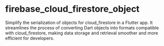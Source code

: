 # firebase_cloud_firestore_object
Simplify the serialization of objects for cloud_firestore in a Flutter app. It streamlines the process of converting Dart objects into formats compatible with cloud_firestore, making data storage and retrieval smoother and more efficient for developers.
